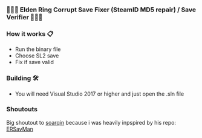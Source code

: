 ### 🔧🔨🔄 Elden Ring Corrupt Save Fixer (SteamID MD5 repair) / Save Verifier 🔄🔨🔧

### How it works 📋
- Run the binary file
- Choose SL2 save
- Fix if save valid

### Building 🛠️
- You will need Visual Studio 2017 or higher and just open the .sln file

### Shoutouts
Big shoutout to [soarqin](https://github.com/soarqin) because i was heavily inpspired by his repo: [ERSavMan](https://github.com/soarqin/ERSavMan)
